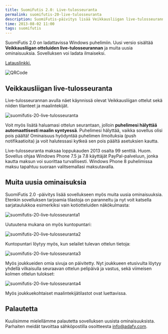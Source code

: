 ```yaml
---
title: SuomiFutis 2.0: Live-tulosseuranta
permalink: suomifutis-20-live-tulosseuranta
description: SuomiFutis-päivitys lisää Veikkausliigan live-tulosseurannan ja muita uusia ominaisuuksia.
time: 2013-08-02 11:00
tags: suomifutis
---
```

SuomiFutis 2.0 on ladattavissa Windows puhelimiin. Uusi versio sisältää **Veikkausliigan otteluiden live-tulosseurannan** ja muita uusia ominaisuuksia. Sovelluksen voi ladata ilmaiseksi.

[Latauslinkki.](http://www.windowsphone.com/s?appid=3da629c0-143e-4aeb-8879-cd8bb1ef20ae)

![QRCode](http://assets.softwaremk.org/img/apps/suomifutis_qrcode.png)

## Veikkausliigan live-tulosseuranta
Live-tulosseurannan avulla näet käynnissä olevat Veikkausliigan ottelut sekä niiden tilanteet ja maalintekijät. 

![suomifutis-20-live-tulosseuranta](/news/content/suomifutis-20-live-tulosseuranta.png)

Voit myös lisätä haluamasi ottelun seurantaan, jolloin **puhelimesi hälyttää automaattisesti maalin syntyessä**. Puhelimesi hälyttää, vaikka sovellus olisi pois päältä! Ominaisuus hyödyntää puhelimen ilmoituksia (push notifikaatioita) ja voit halutessasi kytkeä sen pois päältä asetuksien kautta.

Live-tulosseuranta maksaa loppukauden 2013 osalta 99 senttiä. Huom. Sovellus ohjaa Windows Phone 7.5 ja 7.8 käyttäjät PayPal-palveluun, jonka kautta maksun voi suorittaa turvallisesti. Windows Phone 8 puhelimissa maksu tapahtuu suoraan valitsemallasi maksutavalla.

## Muita uusia ominaisuksia

SuomiFutis 2.0 -päivitys lisää sovellukseen myös muita uusia ominaisuuksia. Etenkin sovelluksen tarjoamia tilastoja on paranneltu ja nyt voit katsella sarjataulukkoa esimerkiksi vain kotiotteluiden näkökulmasta:

![suomifutis-20-live-tulosseuranta1](/news/content/suomifutis-20-live-tulosseuranta1.png)

Uutuutena mukana on myös kuntopuntari:

![suomifutis-20-live-tulosseuranta2](/news/content/suomifutis-20-live-tulosseuranta2.png)

Kuntopuntari löytyy myös, kun selailet tulevan ottelun tietoja:

![suomifutis-20-live-tulosseuranta3](/news/content/suomifutis-20-live-tulosseuranta3.png)

Myös joukkueiden omia sivuja on päivitetty. Nyt joukkueen etusivulta löytyy yhdellä vilkaisulla seuraavan ottelun pelipäivä ja vastus, sekä viimeisen kolmen ottelun tulokset:

![suomifutis-20-live-tulosseuranta4](/news/content/suomifutis-20-live-tulosseuranta4.png)

Myös joukkuekohtaiset maalintekijätilastot ovat luettavissa.

## Palautetta

Kuulisimme mielellämme palautetta sovelluksen uusista ominaisuuksista. Parhaiten meidät tavoittaa sähköpostilla osoitteesta info@adafy.com.